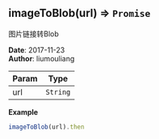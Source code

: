 ## imageToBlob(url) ⇒ <code>Promise</code>
<p>图片链接转Blob</p>

**Date**: 2017-11-23  
**Author**: liumouliang  

| Param | Type |
| --- | --- |
| url | <code>String</code> | 

**Example**  
```javascript
imageToBlob(url).then
```
